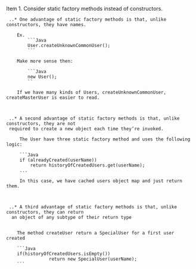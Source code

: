 Item 1. Consider static factory methods instead of constructors.

     ..* One advantage of static factory methods is that, unlike constructors, they have names.

        Ex.
            ```Java
            User.createUnknownCommonUser();
            ```

        Make more sense then:

            ```Java
            new User();
            ``

        If we have many kinds of Users, createUnknownCommonUser, createMasterUser is easier to read.



     ..* A second advantage of static factory methods is that, unlike constructors, they are not
     required to create a new object each time they’re invoked.

         The User have three static factory method and uses the following logic:

         ```Java
         if (alreadyCreated(userName))
             return historyOfCreatedUsers.get(userName);
         ...

         In this case, we have cached users object map and just return them.



     ..* A third advantage of static factory methods is that, unlike constructors, they can return
      an object of any subtype of their return type


        The method createUser return a SpecialUser for a first user created

        ```Java
        if(historyOfCreatedUsers.isEmpty())
                    return new SpecialUser(userName);
        ```